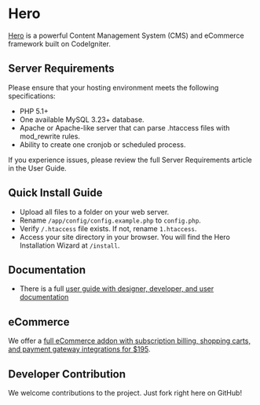 Hero
====

[Hero](http://www.heroframework.com) is a powerful Content Management System (CMS) and eCommerce framework built on CodeIgniter.

## Server Requirements

Please ensure that your hosting environment meets the following specifications:

* PHP 5.1+
* One available MySQL 3.23+ database.
* Apache or Apache-like server that can parse .htaccess files with mod_rewrite rules.
* Ability to create one cronjob or scheduled process.

If you experience issues, please review the full Server Requirements article in the User Guide.

## Quick Install Guide

* Upload all files to a folder on your web server.
* Rename `/app/config/config.example.php` to `config.php`.
* Verify `/.htaccess` file exists. If not, rename `1.htaccess`.
* Access your site directory in your browser. You will find the Hero Installation Wizard at `/install`.

## Documentation

* There is a full [user guide with designer, developer, and user documentation](http://www.heroframework.com/user_guide)

## eCommerce

We offer a [full eCommerce addon with subscription billing, shopping carts, and payment gateway integrations for $195](http://www.heroframework.com/ecommerce).

## Developer Contribution

We welcome contributions to the project. Just fork right here on GitHub!